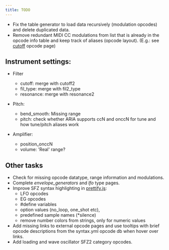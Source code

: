 ```yaml
---
title: TODO
---
```

- Fix the table generator to load data recursively (modulation opcodes) and
  delete duplicated data.
- Remove redundant MIDI CC modulations from list that is already in the opcode
  info table and keep track of aliases (opcode layout).
  (E.g.: see [cutoff](/opcodes/cutoff) opcode page)

## Instrument settings:

- Filter
	- cutoff: merge with cutoff2
	- fil_type: merge with fil2_type
	- resonance: merge with resonance2

- Pitch:
	- bend_smooth: Missing range
	- pitch: check whether ARIA supports ccN and onccN for tune and how tune/pitch aliases work

- Amplifier:
	- position_onccN
	- volume: 'Real' range?

## Other tasks

- Check for missing opcode datatype, range information and modulations.
- Complete _envelope_generators_ and _lfo_ type pages.
- Improve SFZ syntax highlighting in [prettify.js]:
  - LFO opcodes
  - EG opcodes
  - #define variables
  - option values (no_loop, one_shot etc),
  - predefined sample names (*silence)
  - remove number colors from strings, only for numeric values
- Add missing links to external opcode pages and use tooltips with brief opcode
  descriptions from the syntax.yml opcode db when hover over links.
- Add loading and wave oscillator SFZ2 category opcodes.

[prettify.js]: /assets/js/prettify/lang-sfz.js

